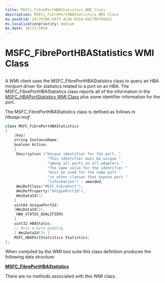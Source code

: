 ```yaml
---
title: MSFC\_FibrePortHBAStatistics WMI Class
description: MSFC\_FibrePortHBAStatistics WMI Class
ms.assetid: 24c787b6-b9f7-4c9b-8d1d-6b2796f65622
ms.localizationpriority: medium
ms.date: 10/17/2018
---
```


# MSFC\_FibrePortHBAStatistics WMI Class


## <span id="ddk_msfc_fibreporthbastatistics_wmi_class_kr"></span><span id="DDK_MSFC_FIBREPORTHBASTATISTICS_WMI_CLASS_KR"></span>


A WMI client uses the MSFC\_FibrePortHBAStatistics class to query an HBA miniport driver for statistics related to a port on an HBA. The MSFC\_FibrePortHBAStatistics class reports all of the information in the [MSFC\_HBAPortStatistics WMI Class](msfc-hbaportstatistics-wmi-class.md) plus some identifier information for the port.

The MSFC\_FibrePortHBAStatistics class is defined as follows in *Hbaapi.mof*:

```cpp
class MSFC_FibrePortHBAStatistics
{
    [key] 
    string InstanceName;
    boolean Active;
    [
     Description ("Unique identifier for the port. "
                   "This identifier must be unique "
                   "among all ports on all adapters."
                   "The same value for the identifier "
                   "must be used for the same port "
                   "in other classes that expose port "
                   "information") : amended,
     WmiRefClass("MSFC_FibrePort"),
     WmiRefProperty("UniquePortId"),
     WmiDataId(1)
    ]
    uint64 UniquePortId;
    [WmiDataId(2),
     HBA_STATUS_QUALIFIERS
    ]
    uint32 HBAStatus;
    // Note 4 byte padding
    [ WmiDataId(3) ]
    MSFC_HBAPortStatistics Statistics;
};
```

When compiled by the WMI tool suite this class definition produces the following data structure:

[**MSFC\_FibrePortHBAStatistics**](https://msdn.microsoft.com/library/windows/hardware/ff562503)

There are no methods associated with this WMI class.

 

 





